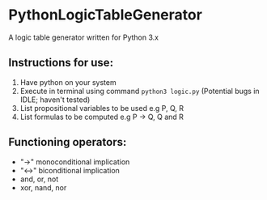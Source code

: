 # PythonLogicTableGenerator
A logic table generator written for Python 3.x

## Instructions for use:
1. Have python on your system
2. Execute in terminal using command ```python3 logic.py``` (Potential bugs in IDLE; haven't tested)
3. List propositional variables to be used e.g P, Q, R
4. List formulas to be computed e.g P -> Q, Q and R

## Functioning operators:
- "->" monoconditional implication
- "<->" biconditional implication
- and, or, not
- xor, nand, nor
